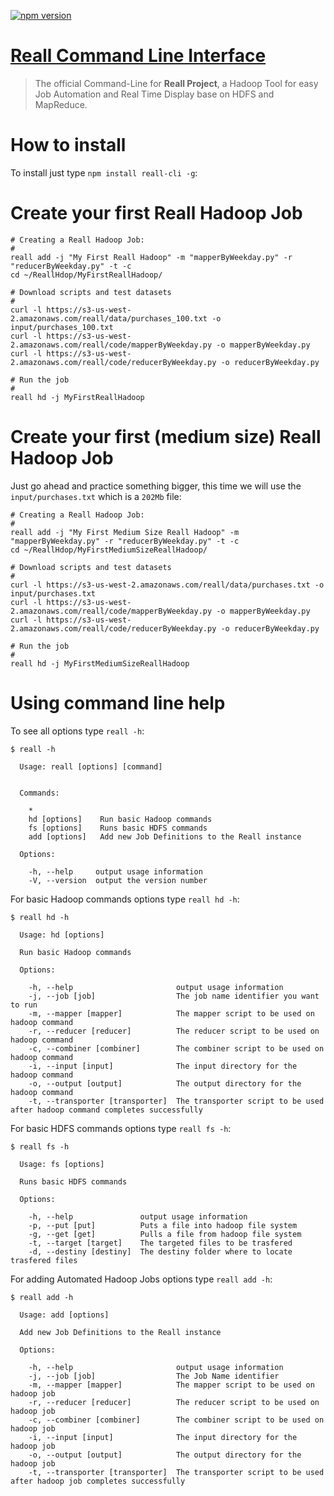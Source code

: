 [![npm version](https://badge.fury.io/js/reall-cli.svg)](https://badge.fury.io/js/reall-cli)

# [Reall Command Line Interface](https://github.com/ReallTeam/reall-cli)

> The official Command-Line for **Reall Project**, a Hadoop Tool for easy Job Automation and Real Time Display base on HDFS and MapReduce.

# How to install

To install just type `npm install reall-cli -g`:

# Create your first Reall Hadoop Job

    # Creating a Reall Hadoop Job:
    #
    reall add -j "My First Reall Hadoop" -m "mapperByWeekday.py" -r "reducerByWeekday.py" -t -c
    cd ~/ReallHdop/MyFirstReallHadoop/

    # Download scripts and test datasets
    #
    curl -l https://s3-us-west-2.amazonaws.com/reall/data/purchases_100.txt -o input/purchases_100.txt
    curl -l https://s3-us-west-2.amazonaws.com/reall/code/mapperByWeekday.py -o mapperByWeekday.py
    curl -l https://s3-us-west-2.amazonaws.com/reall/code/reducerByWeekday.py -o reducerByWeekday.py

    # Run the job
    #
    reall hd -j MyFirstReallHadoop

# Create your first (medium size) Reall Hadoop Job
Just go ahead and practice something bigger, this time we will use the `input/purchases.txt` which is a `202Mb` file:

    # Creating a Reall Hadoop Job:
    #
    reall add -j "My First Medium Size Reall Hadoop" -m "mapperByWeekday.py" -r "reducerByWeekday.py" -t -c
    cd ~/ReallHdop/MyFirstMediumSizeReallHadoop/

    # Download scripts and test datasets
    #
    curl -l https://s3-us-west-2.amazonaws.com/reall/data/purchases.txt -o input/purchases.txt
    curl -l https://s3-us-west-2.amazonaws.com/reall/code/mapperByWeekday.py -o mapperByWeekday.py
    curl -l https://s3-us-west-2.amazonaws.com/reall/code/reducerByWeekday.py -o reducerByWeekday.py

    # Run the job
    #
    reall hd -j MyFirstMediumSizeReallHadoop

# Using command line help

To see all options type `reall -h`:

    $ reall -h

      Usage: reall [options] [command]


      Commands:

        *
        hd [options]    Run basic Hadoop commands
        fs [options]    Runs basic HDFS commands
        add [options]   Add new Job Definitions to the Reall instance

      Options:

        -h, --help     output usage information
        -V, --version  output the version number

For basic Hadoop commands options type `reall hd -h`:

    $ reall hd -h

      Usage: hd [options]

      Run basic Hadoop commands

      Options:

        -h, --help                       output usage information
        -j, --job [job]                  The job name identifier you want to run
        -m, --mapper [mapper]            The mapper script to be used on hadoop command
        -r, --reducer [reducer]          The reducer script to be used on hadoop command
        -c, --combiner [combiner]        The combiner script to be used on hadoop command
        -i, --input [input]              The input directory for the hadoop command
        -o, --output [output]            The output directory for the hadoop command
        -t, --transporter [transporter]  The transporter script to be used after hadoop command completes successfully

For basic HDFS commands options type `reall fs -h`:

    $ reall fs -h

      Usage: fs [options]

      Runs basic HDFS commands

      Options:

        -h, --help               output usage information
        -p, --put [put]          Puts a file into hadoop file system
        -g, --get [get]          Pulls a file from hadoop file system
        -t, --target [target]    The targeted files to be trasfered
        -d, --destiny [destiny]  The destiny folder where to locate trasfered files


For adding Automated Hadoop Jobs options type `reall add -h`:

    $ reall add -h

      Usage: add [options]

      Add new Job Definitions to the Reall instance

      Options:

        -h, --help                       output usage information
        -j, --job [job]                  The Job Name identifier
        -m, --mapper [mapper]            The mapper script to be used on hadoop job
        -r, --reducer [reducer]          The reducer script to be used on hadoop job
        -c, --combiner [combiner]        The combiner script to be used on hadoop job
        -i, --input [input]              The input directory for the hadoop job
        -o, --output [output]            The output directory for the hadoop job
        -t, --transporter [transporter]  The transporter script to be used after hadoop job completes successfully
